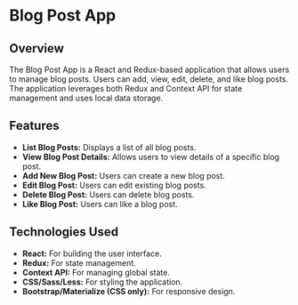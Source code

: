 # Blog Post App

## Overview
The Blog Post App is a React and Redux-based application that allows users to manage blog posts. Users can add, view, edit, delete, and like blog posts. The application leverages both Redux and Context API for state management and uses local data storage. 

## Features
- **List Blog Posts:** Displays a list of all blog posts.
- **View Blog Post Details:** Allows users to view details of a specific blog post.
- **Add New Blog Post:** Users can create a new blog post.
- **Edit Blog Post:** Users can edit existing blog posts.
- **Delete Blog Post:** Users can delete blog posts.
- **Like Blog Post:** Users can like a blog post.

## Technologies Used
- **React:** For building the user interface.
- **Redux:** For state management.
- **Context API:** For managing global state.
- **CSS/Sass/Less:** For styling the application.
- **Bootstrap/Materialize (CSS only):** For responsive design.
